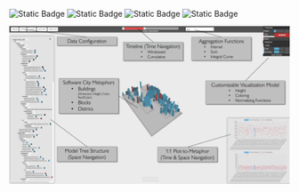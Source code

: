 ![Static Badge](https://img.shields.io/badge/ThreeJS-green)
![Static Badge](https://img.shields.io/badge/ViteJs-blue)
![Static Badge](https://img.shields.io/badge/Express-orange)
![Static Badge](https://img.shields.io/badge/bin_pack-red)

<img src="docs%2Fresources%2Fbanner.png" width="1000">